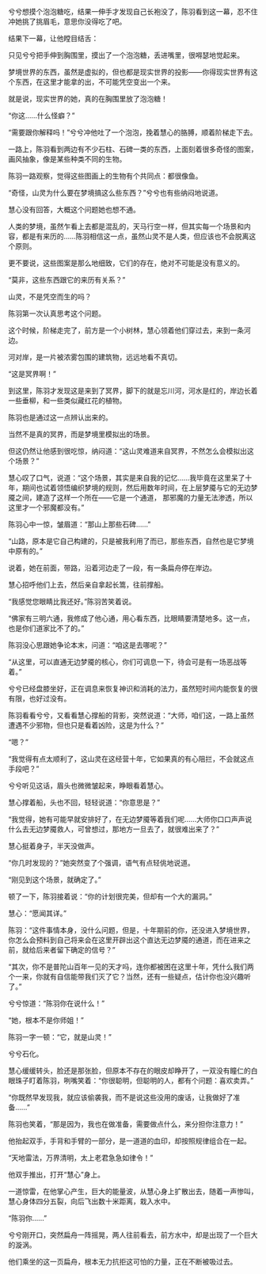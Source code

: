 兮兮想摸个泡泡糖吃，结果一伸手才发现自己长袍没了，陈羽看到这一幕，忍不住冲她挑了挑眉毛，意思你没得吃了吧。

结果下一幕，让他瞠目结舌：

只见兮兮把手伸到胸围里，摸出了一个泡泡糖，丢进嘴里，很嘚瑟地觉起来。

梦境世界的东西，虽然是虚拟的，但也都是现实世界的投影——你得现实世界有这个东西，在这里才能拿的出，不可能凭空变出一个来。

就是说，现实世界的她，真的在胸围里放了泡泡糖！

“你这……什么怪癖？”

“需要跟你解释吗！”兮兮冲他吐了一个泡泡，挽着慧心的胳膊，顺着阶梯走下去。

一路上，陈羽看到两边有不少石柱、石碑一类的东西，上面刻着很多奇怪的图案，画风抽象，像是某些种类不同的生物。

陈羽一路观察，觉得这些图画上的生物有个共同点：都很像鱼。

“奇怪，山灵为什么要在梦境搞这么些东西？”兮兮也有些纳闷地说道。

慧心没有回答，大概这个问题她也想不通。

人类的梦境，虽然乍看上去都是混乱的，天马行空一样，但其实每一个场景和内容，都是有来历的……陈羽相信这一点，虽然山灵不是人类，但应该也不会脱离这个原则。

更不要说，这些图案是那么地细致，它们的存在，绝对不可能是没有意义的。

“莫非，这些东西跟它的来历有关系？”

山灵，不是凭空而生的吗？

陈羽第一次认真思考这个问题。

这个时候，阶梯走完了，前方是一个小树林，慧心领着他们穿过去，来到一条河边。

河对岸，是一片被浓雾包围的建筑物，远远地看不真切。

“这是冥界啊！”

到这里，陈羽才发现这是来到了冥界，脚下的就是忘川河，河水是红的，岸边长着一些垂柳，和一些类似藏红花的植物。

陈羽也是通过这一点辨认出来的。

当然不是真的冥界，而是梦境里模拟出的场景。

但这仍然让他感到很吃惊，纳闷道：“这山灵难道来自冥界，不然怎么会模拟出这个场景？”

慧心叹了口气，说道：“这个场景，其实是来自我的记忆……我毕竟在这里呆了十年，期间也试着领悟编织梦境的规则，然后用数年时间，在上层梦魇与它的无边梦魇之间，建造了这样一个所在——它是一个通道， 那邪魔的力量无法渗透，所以这里才一个邪魔都没有。”

陈羽心中一惊，皱眉道：“那山上那些石碑……”

“山路，原本是它自己构建的，只是被我利用了而已，那些东西，自然也是它梦境中原有的。”

说着，她在前面，带路，沿着河边走了一段，有一条扁舟停在岸边。

慧心招呼他们上去，然后亲自拿起长篙，往前撑船。

“我感觉您眼睛比我还好。”陈羽苦笑着说。

“佛家有三明六通，我修成了他心通，用心看东西，比眼睛要清楚地多。这一点，也是你们道家比不了的。”

陈羽没心思跟她争论本末，问道：“咱这是去哪呢？”

“从这里，可以直通无边梦魇的核心，你们可调息一下，待会可是有一场恶战等着。”

兮兮已经盘膝坐好，正在调息来恢复神识和消耗的法力，虽然短时间内能恢复的很有限，也好过没有。

陈羽看看兮兮，又看看慧心撑船的背影，突然说道：“大师，咱们这，一路上虽然遭遇不少邪物，但也只是看着凶险，这是为什么？”

“嗯？”

“我觉得有点太顺利了，这山灵在这经营十年，它如果真的有心阻拦，不会就这点手段吧？”

兮兮听见这话，眉头也微微皱起来，睁眼看着慧心。

慧心撑着船，头也不回，轻轻说道：“你意思是？”

“我觉得，她有可能早就安排好了，在无边梦魇等着我们呢……大师你口口声声说什么去无边梦魇救人，可曾想过，那地方一旦去了，就很难出来了？”

慧心挺着身子，半天没做声。

“你几时发现的？”她突然变了个强调，语气有点轻佻地说道。

“刚见到这个场景，就确定了。”

顿了一下，陈羽接着说：“你的计划很完美，但却有一个大的漏洞。”

慧心：“愿闻其详。”

陈羽：“这件事情本身，没什么问题，但是，十年期前的你，还没进入梦境世界，你怎么会预料到自己将来会在这里开辟出这个直达无边梦魇的通道，而在进来之前，就给后来者留下确定的信号？”

“其次，你不是普陀山百年一见的天才吗，连你都被困在这里十年，凭什么我们两个一来，你就有自信能带我们灭了它？当然，还有一些疑点，估计你也没兴趣听了。”

兮兮惊道：“陈羽你在说什么！”

“她，根本不是你师姐！”

陈羽一字一顿：“它，就是山灵！”

兮兮石化。

慧心缓缓转头，脸还是那张脸，但原本不存在的眼皮却睁开了，一双没有瞳仁的白眼珠子盯着陈羽，咧嘴笑着：“你很聪明，但聪明的人，都有个问题：喜欢卖弄。”

“你既然早发现我，就应该偷袭我，而不是说这些没用的废话，让我做好了准备……”

陈羽也笑着，“那是因为，我也在做准备，需要做点什么，来分担你注意力！”

他抬起双手，手背和手臂的一部分，是一道道的血印，却按照规律组合在一起。

“天地雷法，万界清明，太上老君急急如律令！”

他双手推出，打开“慧心”身上。

一道惊雷，在他掌心产生，巨大的能量波，从慧心身上扩散出去，随着一声惨叫，慧心身体四分五裂，向后飞出数十米距离，栽入水中。

“陈羽你……”

兮兮刚开口，突然扁舟一阵摇晃，两人往前看去，前方水中，却是出现了一个巨大的漩涡。

他们乘坐的这一页扁舟，根本无力抗拒这可怕的力量，正在不断被吸过去。
